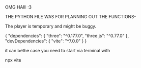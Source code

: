 OMG HAIII :3

THE PYTHON FILE WAS FOR PLANNING OUT THE FUNCTIONS-

The player is temporary and might be buggy.

{
  "dependencies": {
    "three": "^0.177.0",
    "three.js": "^0.77.0"
  },
  "devDependencies": {
    "vite": "^7.0.0"
  }
}

it can bethe case you need to start via terminal with 

npx vite